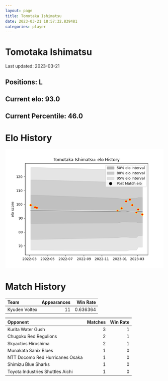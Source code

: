 ```yaml
---  
layout: page  
title: Tomotaka Ishimatsu  
date: 2023-03-21 18:57:32.839481  
categories: player  
---
```

# Tomotaka Ishimatsu


Last updated: 2023-03-21
## Positions: L

## Current elo: 93.0

## Current Percentile: 46.0

# Elo History


![elo history](history_TomotakaIshimatsu.png)
# Match History


| Team          |   Appearances |   Win Rate |
|:--------------|--------------:|-----------:|
| Kyuden Voltex |            11 |   0.636364 |

| Opponent                         |   Matches |   Win Rate |
|:---------------------------------|----------:|-----------:|
| Kurita Water Gush                |         3 |          1 |
| Chugoku Red Regulions            |         2 |          1 |
| Skyactivs Hiroshima              |         2 |          1 |
| Munakata Sanix Blues             |         1 |          0 |
| NTT Docomo Red Hurricanes Osaka  |         1 |          0 |
| Shimizu Blue Sharks              |         1 |          0 |
| Toyota Industries Shuttles Aichi |         1 |          0 |